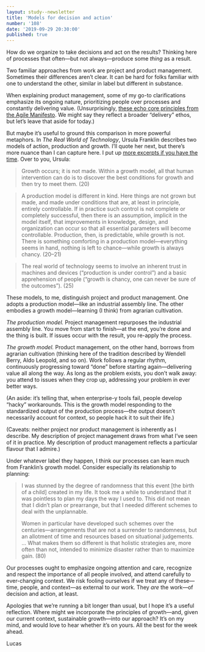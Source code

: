 ```yaml
---
layout: study--newsletter
title: 'Models for decision and action'
number: '108'
date: '2019-09-29 20:30:00'
published: true
---
```


How do we organize to take decisions and act on the results? Thinking here of processes that often—but not always—produce some _thing_ as a result.

Two familiar approaches from work are project and product management. Sometimes their differences aren’t clear. It can be hard for folks familiar with one to understand the other, similar in label but different in substance.

When explaining product management, some of my go-to clarifications emphasize its ongoing nature, prioritizing people over processes and constantly delivering value. (Unsurprisingly, [these echo core principles from the Agile Manifesto](http://agilemanifesto.org/). We might say they reflect a broader “delivery” ethos, but let’s leave that aside for today.)

But maybe it’s useful to ground this comparison in more powerful metaphors. In _The Real World of Technology_, Ursula Franklin describes two models of action, production and growth. I’ll quote her next, but there’s more nuance than I can capture here. I put up [more excerpts if you have the time](https://lucascherkewski.com/study/franklin-production-growth/). Over to you, Ursula:

> Growth occurs; it is not made. Within a growth model, all that human intervention can do is to discover the best conditions for growth and then try to meet them. (20)

> A production model is different in kind. Here things are not grown but made, and made under conditions that are, at least in principle, entirely controllable. If in practice such control is not complete or completely successful, then there is an assumption, implicit in the model itself, that improvements in knowledge, design, and organization can occur so that all essential parameters will become controllable. Production, then, is predictable, while growth is not. There is something comforting in a production model—everything seems in hand, nothing is left to chance—while growth is always chancy. (20–21)

> The real world of technology seems to involve an inherent trust in machines and devices (“production is under control”) and a basic apprehension of people (“growth is chancy, one can never be sure of the outcomes”). (25)

These models, to me, distinguish project and product management. One adopts a production model—like an industrial assembly line. The other embodies a growth model—learning (I think) from agrarian cultivation.

_The production model._ Project management repurposes the industrial assembly line. You move from start to finish—at the end, you’re done and the thing is built. If issues occur with the result, you re-apply the process.

_The growth model._ Product management, on the other hand, borrows from agrarian cultivation (thinking here of the tradition described by Wendell Berry, Aldo Leopold, and so on). Work follows a regular rhythm, continuously progressing toward “done” before starting again—delivering value all along the way. As long as the problem exists, you don’t walk away: you attend to issues when they crop up, addressing your problem in ever better ways.

(An aside: it’s telling that, when enterprise-y tools fail, people develop “hacky” workarounds. This is the growth model responding to the standardized output of the production process—the output doesn’t necessarily account for context, so people hack it to suit their life.)

(Caveats: neither project nor product management is inherently as I describe. My description of project management draws from what I’ve seen of it in practice. My description of product management reflects a particular flavour that I admire.)

Under whatever label they happen, I think our processes can learn much from Franklin’s growth model. Consider especially its relationship to planning:

> I was stunned by the degree of randomness that this event [the birth of a child] created in my life. It took me a while to understand that it was pointless to plan my days the way I used to. This did not mean that I didn’t plan or prearrange, but that I needed different schemes to deal with the unplannable.
> 
> Women in particular have developed such schemes over the centuries—arrangements that are not a surrender to randomness, but an allotment of time and resources based on situational judgements. ... What makes them so different is that holistic strategies are, more often than not, intended to minimize disaster rather than to maximize gain. (80)

Our processes ought to emphasize ongoing attention and care, recognize and respect the importance of all people involved, and attend carefully to ever-changing context. We risk fooling ourselves if we treat any of these—time, people, and context—as external to our work. They _are_ the work—of decision and action, at least.

Apologies that we’re running a bit longer than usual, but I hope it’s a useful reflection. Where might we incorporate the principles of growth—and, given our current context, sustainable growth—into our approach? It’s on my mind, and would love to hear whether it’s on yours. All the best for the week ahead.

Lucas